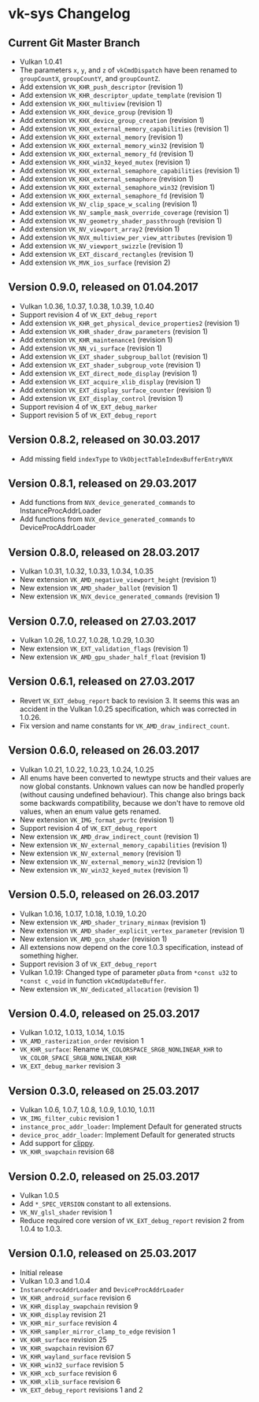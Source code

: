 # vk-sys Changelog

## Current Git Master Branch

 * Vulkan 1.0.41
 * The parameters `x`, `y`, and `z` of `vkCmdDispatch` have been renamed to `groupCountX`,
   `groupCountY`, and `groupCountZ`.
 * Add extension `VK_KHR_push_descriptor` (revision 1)
 * Add extension `VK_KHR_descriptor_update_template` (revision 1)
 * Add extension `VK_KHX_multiview` (revision 1)
 * Add extension `VK_KHX_device_group` (revision 1)
 * Add extension `VK_KHX_device_group_creation` (revision 1)
 * Add extension `VK_KHX_external_memory_capabilities` (revision 1)
 * Add extension `VK_KHX_external_memory` (revision 1)
 * Add extension `VK_KHX_external_memory_win32` (revision 1)
 * Add extension `VK_KHX_external_memory_fd` (revision 1)
 * Add extension `VK_KHX_win32_keyed_mutex` (revision 1)
 * Add extension `VK_KHX_external_semaphore_capabilities` (revision 1)
 * Add extension `VK_KHX_external_semaphore` (revision 1)
 * Add extension `VK_KHX_external_semaphore_win32` (revision 1)
 * Add extension `VK_KHX_external_semaphore_fd` (revision 1)
 * Add extension `VK_NV_clip_space_w_scaling` (revision 1)
 * Add extension `VK_NV_sample_mask_override_coverage` (revision 1)
 * Add extension `VK_NV_geometry_shader_passthrough` (revision 1)
 * Add extension `VK_NV_viewport_array2` (revision 1)
 * Add extension `VK_NVX_multiview_per_view_attributes` (revision 1)
 * Add extension `VK_NV_viewport_swizzle` (revision 1)
 * Add extension `VK_EXT_discard_rectangles` (revision 1)
 * Add extension `VK_MVK_ios_surface` (revision 2)

## Version 0.9.0, released on 01.04.2017

 * Vulkan 1.0.36, 1.0.37, 1.0.38, 1.0.39, 1.0.40
 * Support revision 4 of `VK_EXT_debug_report`
 * Add extension `VK_KHR_get_physical_device_properties2` (revision 1)
 * Add extension `VK_KHR_shader_draw_parameters` (revision 1)
 * Add extension `VK_KHR_maintenance1` (revision 1)
 * Add extension `VK_NN_vi_surface` (revision 1)
 * Add extension `VK_EXT_shader_subgroup_ballot` (revision 1)
 * Add extension `VK_EXT_shader_subgroup_vote` (revision 1)
 * Add extension `VK_EXT_direct_mode_display` (revision 1)
 * Add extension `VK_EXT_acquire_xlib_display` (revision 1)
 * Add extension `VK_EXT_display_surface_counter` (revision 1)
 * Add extension `VK_EXT_display_control` (revision 1)
 * Support revision 4 of `VK_EXT_debug_marker`
 * Support revision 5 of `VK_EXT_debug_report`

## Version 0.8.2, released on 30.03.2017

 * Add missing field `indexType` to `VkObjectTableIndexBufferEntryNVX`

## Version 0.8.1, released on 29.03.2017

 * Add functions from `NVX_device_generated_commands` to InstanceProcAddrLoader
 * Add functions from `NVX_device_generated_commands` to DeviceProcAddrLoader

## Version 0.8.0, released on 28.03.2017

 * Vulkan 1.0.31, 1.0.32, 1.0.33, 1.0.34, 1.0.35
 * New extension `VK_AMD_negative_viewport_height` (revision 1)
 * New extension `VK_AMD_shader_ballot` (revision 1)
 * New extension `VK_NVX_device_generated_commands` (revision 1)

## Version 0.7.0, released on 27.03.2017

 * Vulkan 1.0.26, 1.0.27, 1.0.28, 1.0.29, 1.0.30
 * New extension `VK_EXT_validation_flags` (revision 1)
 * New extension `VK_AMD_gpu_shader_half_float` (revision 1)

## Version 0.6.1, released on 27.03.2017

 * Revert `VK_EXT_debug_report` back to revision 3. It seems this was an accident in the Vulkan
   1.0.25 specification, which was corrected in 1.0.26.
 * Fix version and name constants for `VK_AMD_draw_indirect_count`.

## Version 0.6.0, released on 26.03.2017

 * Vulkan 1.0.21, 1.0.22, 1.0.23, 1.0.24, 1.0.25
 * All enums have been converted to newtype structs and their values are now global constants.
   Unknown values can now be handled properly (without causing undefined behaviour). This change
   also brings back some backwards compatibility, because we don't have to remove old values, when
   an enum value gets renamed.
 * New extension `VK_IMG_format_pvrtc` (revision 1)
 * Support revision 4 of `VK_EXT_debug_report`
 * New extension `VK_AMD_draw_indirect_count` (revision 1)
 * New extension `VK_NV_external_memory_capabilities` (revision 1)
 * New extension `VK_NV_external_memory` (revision 1)
 * New extension `VK_NV_external_memory_win32` (revision 1)
 * New extension `VK_NV_win32_keyed_mutex` (revision 1)

## Version 0.5.0, released on 26.03.2017

 * Vulkan 1.0.16, 1.0.17, 1.0.18, 1.0.19, 1.0.20
 * New extension `VK_AMD_shader_trinary_minmax` (revision 1)
 * New extension `VK_AMD_shader_explicit_vertex_parameter` (revision 1)
 * New extension `VK_AMD_gcn_shader` (revision 1)
 * All extensions now depend on the core 1.0.3 specification, instead of something higher.
 * Support revision 3 of `VK_EXT_debug_report`
 * Vulkan 1.0.19: Changed type of parameter `pData` from `*const u32` to `*const c_void` in function
   `vkCmdUpdateBuffer`.
 * New extension `VK_NV_dedicated_allocation` (revision 1)

## Version 0.4.0, released on 25.03.2017

 * Vulkan 1.0.12, 1.0.13, 1.0.14, 1.0.15
 * `VK_AMD_rasterization_order` revision 1
 * `VK_KHR_surface`: Rename `VK_COLORSPACE_SRGB_NONLINEAR_KHR` to `VK_COLOR_SPACE_SRGB_NONLINEAR_KHR`
 * `VK_EXT_debug_marker` revision 3

## Version 0.3.0, released on 25.03.2017

 * Vulkan 1.0.6, 1.0.7, 1.0.8, 1.0.9, 1.0.10, 1.0.11
 * `VK_IMG_filter_cubic` revision 1
 * `instance_proc_addr_loader`: Implement Default for generated structs
 * `device_proc_addr_loader`: Implement Default for generated structs
 * Add support for [clippy](https://github.com/Manishearth/rust-clippy).
 * `VK_KHR_swapchain` revision 68

## Version 0.2.0, released on 25.03.2017

 * Vulkan 1.0.5
 * Add `*_SPEC_VERSION` constant to all extensions.
 * `VK_NV_glsl_shader` revision 1
 * Reduce required core version of `VK_EXT_debug_report` revision 2 from 1.0.4 to 1.0.3.

## Version 0.1.0, released on 25.03.2017

 * Initial release
 * Vulkan 1.0.3 and 1.0.4
 * `InstanceProcAddrLoader` and `DeviceProcAddrLoader`
 * `VK_KHR_android_surface` revision 6
 * `VK_KHR_display_swapchain` revision 9
 * `VK_KHR_display` revision 21
 * `VK_KHR_mir_surface` revision 4
 * `VK_KHR_sampler_mirror_clamp_to_edge` revision 1
 * `VK_KHR_surface` revision 25
 * `VK_KHR_swapchain` revision 67
 * `VK_KHR_wayland_surface` revision 5
 * `VK_KHR_win32_surface` revision 5
 * `VK_KHR_xcb_surface` revision 6
 * `VK_KHR_xlib_surface` revision 6
 * `VK_EXT_debug_report` revisions 1 and 2
